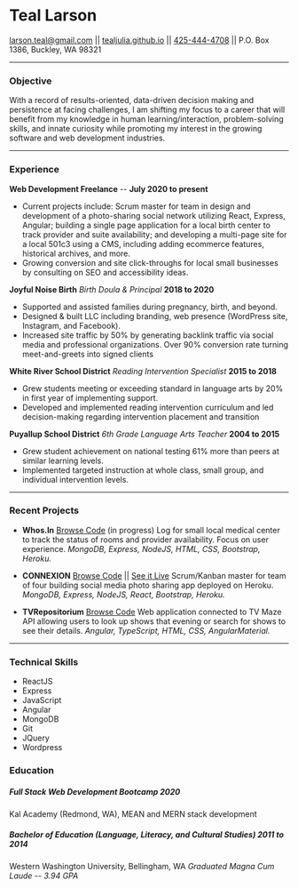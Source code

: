 # Teal Larson

[larson.teal@gmail.com](mailto:larson.teal@gmail.com)    ||     [tealjulia.github.io](mailto:davidhampgonsalves@gmail.com)    ||     [425-444-4708](tel:4254444708)    ||    P.O. Box 1386, Buckley, WA 98321

------

### Objective
With a record of results-oriented, data-driven decision making and persistence at facing challenges, I am shifting my focus to a career that will benefit from my knowledge in human learning/interaction, problem-solving skills, and innate curiosity while promoting my interest in the growing software and web development industries. 

------

### Experience

**Web Development Freelance** --  __July 2020 to present__
- Current projects include: Scrum master for team in design and development of a photo-sharing social network utilizing React, Express, Angular; building a single page application for a local birth center to track provider and suite availability; and developing a multi-page site for a local 501c3 using a CMS, including adding ecommerce features, historical archives, and more.
- Growing conversion and site click-throughs for local small businesses by consulting on SEO and accessibility ideas. 

**Joyful Noise Birth** *Birth Doula & Principal* __2018 to 2020__
- Supported and assisted families during pregnancy, birth, and beyond.
- Designed & built LLC including branding, web presence (WordPress site, Instagram, and Facebook). 
- Increased site traffic by 50% by generating backlink traffic via social media and professional organizations. Over 90% conversion rate turning meet-and-greets into signed clients

**White River School District** *Reading Intervention Specialist* __2015 to 2018__
- Grew students meeting or exceeding standard in language arts by 20% in first year of implementing support.
-	Developed and implemented reading intervention curriculum and led decision-making regarding intervention placement and transition 

**Puyallup School District** *6th Grade Language Arts Teacher* __2004 to 2015__
-	Grew student achievement on national testing 61% more than peers at similar learning levels.
-	Implemented targeted instruction at whole class, small group, and individual intervention levels.

------

### Recent Projects

* **Whos.In**
	[Browse Code](https://github.com/tealjulia/whos.in) (in progress)
	Log for small local medical center to track the status of rooms and provider availability. Focus on user experience. *MongoDB, Express, NodeJS, HTML, CSS, Bootstrap, Heroku.*

* **CONNEXION**
  [Browse Code](https://github.com/web-developement-2020/Connexion) || [See it Live](https://limitless-bayou-76936.herokuapp.com/)
	Scrum/Kanban master for team of four building social media photo sharing app deployed on Heroku. *MongoDB, Express, NodeJS, React, Bootstrap, Heroku.*

* **TVRepositorium**
  [Browse Code](https://github.com/web-developement-2020/tv-maze-app)
	Web application connected to TV Maze API allowing users to look up shows that evening or search for shows to see their details. *Angular, TypeScript, HTML, CSS, AngularMaterial.*
------

### Technical Skills
- ReactJS
- Express
- JavaScript
- Angular
- MongoDB
- Git
- JQuery
- Wordpress

### Education
##### Full Stack Web Development Bootcamp __2020__
Kal Academy (Redmond, WA), MEAN and MERN stack development
##### Bachelor of Education (Language, Literacy, and Cultural Studies) __2011 to 2014__
Western Washington University, Bellingham, WA
*Graduated Magna Cum Laude -- 3.94 GPA*

